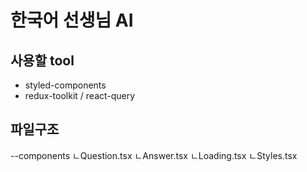 # 한국어 선생님 AI

## 사용할 tool

- styled-components
- redux-toolkit / react-query

## 파일구조

--components
ㄴQuestion.tsx
ㄴAnswer.tsx
ㄴLoading.tsx
ㄴStyles.tsx
